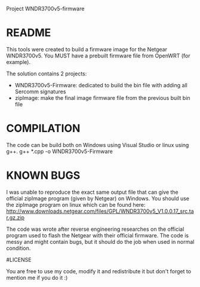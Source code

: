 Project WNDR3700v5-firmware

# README

This tools were created to build a firmware image for the Netgear WNDR3700v5.
You MUST have a prebuilt firmware file from OpenWRT (for example).

The solution contains 2 projects:
* WNDR3700v5-Firmware: dedicated to build the bin file with adding all Sercomm signatures
* zipImage: make the final image firmware file from the previous built bin file

# COMPILATION

The code can be build both on Windows using Visual Studio or linux using g++.
g++ *.cpp -o WNDR3700v5-Firmware

# KNOWN BUGS

I was unable to reproduce the exact same output file that can give the official zipImage program
(given by Netgear) on Windows. You should use the zipImage program on linux which can be found here:
http://www.downloads.netgear.com/files/GPL/WNDR3700v5_V1.0.0.17_src.tar.gz.zip

The code was wrote after reverse engineering researches on the official program used to flash the Netgear 
with their official firmware. The code is messy and might contain bugs, but it should do the job when
used in normal condition.

#LICENSE

You are free to use my code, modify it and redistribute it but don't forget to mention me if you do it :)